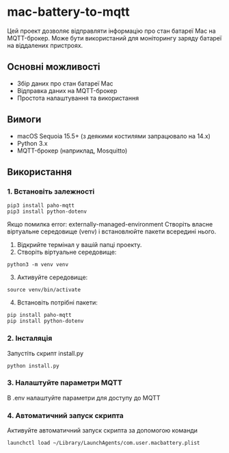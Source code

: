 # mac-battery-to-mqtt

Цей проект дозволяє відправляти інформацію про стан батареї Mac на MQTT-брокер. Може бути використаний для моніторингу заряду батареї на віддалених пристроях.

## Основні можливості

- Збір даних про стан батареї Mac
- Відправка даних на MQTT-брокер
- Простота налаштування та використання

## Вимоги

- macOS Sequoia 15.5+ (з деякими костилями запрацювало на 14.x)
- Python 3.x
- MQTT-брокер (наприклад, Mosquitto)

## Використання

### 1. Встановіть залежності

```
pip3 install paho-mqtt
pip3 install python-dotenv
```

Якщо помилка error: externally-managed-environment
Створіть власне віртуальне середовище (venv) і встановлюйте пакети всередині нього.

1. Відкрийте термінал у вашій папці проекту.
2. Створіть віртуальне середовище:

```
python3 -m venv venv
```

3. Активуйте середовище:

```
source venv/bin/activate
```

4. Встановіть потрібні пакети:

```
pip install paho-mqtt
pip install python-dotenv
```

### 2. Інсталяція

Запустіть скрипт install.py

```
python install.py
```

### 3. Налаштуйте параметри MQTT

В .env налаштуйте параметри для доступу до MQTT

### 4. Автоматичний запуск скрипта

Активуйте автоматичний запуск скрипта за допомогою команди

```
launchctl load ~/Library/LaunchAgents/com.user.macbattery.plist
```